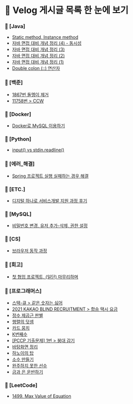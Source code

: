 # 📌 Velog 게시글 목록 한 눈에 보기
### 📁 [Java]
- [Static method, Instance method](./[Java]/[Java]_Static_method,_Instance_method.md)  
- [자바 면접 대비 개념 정리 (4) - 동시성](./[Java]/[Java]_자바_면접_대비_개념_정리_(4)_-_동시성.md)  
- [자바 면접 대비 개념 정리 (3)](./[Java]/[Java]_자바_면접_대비_개념_정리_(3).md)  
- [자바 면접 대비 개념 정리 (2)](./[Java]/[Java]_자바_면접_대비_개념_정리_(2).md)  
- [자바 면접 대비 개념 정리 (1)](./[Java]/[Java]_자바_면접_대비_개념_정리_(1).md)  
- [Double colon (::) 연산자](./[Java]/[Java]_Double_colon_(::)_연산자.md)  
### 📁 [백준]
- [1867번 돌멩이 제거](./[백준]/[백준]_1867번_돌멩이_제거.md)  
- [11758번 > CCW](./[백준]/[백준]_11758번_>_CCW.md)  
### 📁 [Docker]
- [Docker로 MySQL 이용하기](./[Docker]/[Docker]_Docker로_MySQL_이용하기.md)  
### 📁 [Python]
- [input() vs stdin.readline()](./[Python]/[Python]_input()_vs_stdin.readline().md)  
### 📁 [에러_해결]
- [Spring 프로젝트 실행 실패하는 경우 해결](./[에러_해결]/[에러_해결]_Spring_프로젝트_실행_실패하는_경우_해결.md)  
### 📁 [ETC.]
- [디지털 하나로 서비스개발 지원 과정 후기](./[ETC.]/디지털_하나로_서비스개발_지원_과정_후기.md)  
### 📁 [MySQL]
- [비밀번호 변경, 유저 추가-삭제, 권한 설정](./[MySQL]/[MySQL]_비밀번호_변경,_유저_추가-삭제,_권한_설정.md)  
### 📁 [CS]
- [브라우저 동작 과정](./[CS]/[CS]_브라우저_동작_과정.md)  
### 📁 [회고]
- [첫 협업 프로젝트, (일단) 마무리하며](./[회고]/[회고]_첫_협업_프로젝트,_(일단)_마무리하며.md)  
### 📁 [프로그래머스]
- [스택-큐 > 같은 숫자는 싫어](./[프로그래머스]/[프로그래머스]_스택-큐_>_같은_숫자는_싫어.md)  
- [2021 KAKAO BLIND RECRUITMENT > 합승 택시 요금](./[프로그래머스]/[프로그래머스]_2021_KAKAO_BLIND_RECRUITMENT_>_합승_택시_요금.md)  
- [정수 제곱근 판별](./[프로그래머스]/[프로그래머스]_정수_제곱근_판별.md)  
- [행렬의 덧셈](./[프로그래머스]/[프로그래머스]_행렬의_덧셈.md)  
- [카드 뭉치](./[프로그래머스]/[프로그래머스]_카드_뭉치.md)  
- [K번째수](./[프로그래머스]/[프로그래머스]_K번째수.md)  
- [[PCCP 기출문제] 1번 > 붕대 감기](./[프로그래머스]/[프로그래머스]_[PCCP_기출문제]_1번_>_붕대_감기.md)  
- [바탕화면 정리](./[프로그래머스]/[프로그래머스]_바탕화면_정리.md)  
- [하노이의 탑](./[프로그래머스]/[프로그래머스]_하노이의_탑.md)  
- [소수 만들기](./[프로그래머스]/[프로그래머스]_소수_만들기.md)  
- [완주하지 못한 선수](./[프로그래머스]/[프로그래머스]_완주하지_못한_선수.md)  
- [금과 은 운반하기](./[프로그래머스]/[프로그래머스]_금과_은_운반하기.md)  
### 📁 [LeetCode]
- [1499. Max Value of Equation](./[LeetCode]/[LeetCode]_1499._Max_Value_of_Equation.md)  
